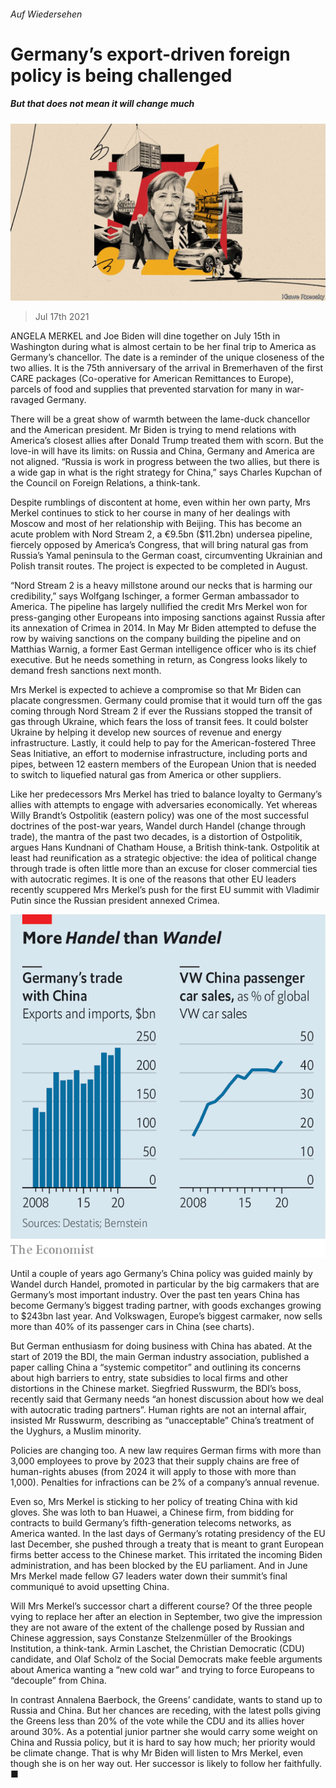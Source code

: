 ###### Auf Wiedersehen

# Germany’s export-driven foreign policy is being challenged 

##### But that does not mean it will change much 

![image](images/20210717_EUD001_0.jpg) 

> Jul 17th 2021 

ANGELA MERKEL and Joe Biden will dine together on July 15th in Washington during what is almost certain to be her final trip to America as Germany’s chancellor. The date is a reminder of the unique closeness of the two allies. It is the 75th anniversary of the arrival in Bremerhaven of the first CARE packages (Co-operative for American Remittances to Europe), parcels of food and supplies that prevented starvation for many in war-ravaged Germany.

There will be a great show of warmth between the lame-duck chancellor and the American president. Mr Biden is trying to mend relations with America’s closest allies after Donald Trump treated them with scorn. But the love-in will have its limits: on Russia and China, Germany and America are not aligned. “Russia is work in progress between the two allies, but there is a wide gap in what is the right strategy for China,” says Charles Kupchan of the Council on Foreign Relations, a think-tank.


Despite rumblings of discontent at home, even within her own party, Mrs Merkel continues to stick to her course in many of her dealings with Moscow and most of her relationship with Beijing. This has become an acute problem with Nord Stream 2, a €9.5bn ($11.2bn) undersea pipeline, fiercely opposed by America’s Congress, that will bring natural gas from Russia’s Yamal peninsula to the German coast, circumventing Ukrainian and Polish transit routes. The project is expected to be completed in August.

“Nord Stream 2 is a heavy millstone around our necks that is harming our credibility,” says Wolfgang Ischinger, a former German ambassador to America. The pipeline has largely nullified the credit Mrs Merkel won for press-ganging other Europeans into imposing sanctions against Russia after its annexation of Crimea in 2014. In May Mr Biden attempted to defuse the row by waiving sanctions on the company building the pipeline and on Matthias Warnig, a former East German intelligence officer who is its chief executive. But he needs something in return, as Congress looks likely to demand fresh sanctions next month.

Mrs Merkel is expected to achieve a compromise so that Mr Biden can placate congressmen. Germany could promise that it would turn off the gas coming through Nord Stream 2 if ever the Russians stopped the transit of gas through Ukraine, which fears the loss of transit fees. It could bolster Ukraine by helping it develop new sources of revenue and energy infrastructure. Lastly, it could help to pay for the American-fostered Three Seas Initiative, an effort to modernise infrastructure, including ports and pipes, between 12 eastern members of the European Union that is needed to switch to liquefied natural gas from America or other suppliers.

Like her predecessors Mrs Merkel has tried to balance loyalty to Germany’s allies with attempts to engage with adversaries economically. Yet whereas Willy Brandt’s Ostpolitik (eastern policy) was one of the most successful doctrines of the post-war years, Wandel durch Handel (change through trade), the mantra of the past two decades, is a distortion of Ostpolitik, argues Hans Kundnani of Chatham House, a British think-tank. Ostpolitik at least had reunification as a strategic objective: the idea of political change through trade is often little more than an excuse for closer commercial ties with autocratic regimes. It is one of the reasons that other EU leaders recently scuppered Mrs Merkel’s push for the first EU summit with Vladimir Putin since the Russian president annexed Crimea.

![image](images/20210717_EUC854.png) 


Until a couple of years ago Germany’s China policy was guided mainly by Wandel durch Handel, promoted in particular by the big carmakers that are Germany’s most important industry. Over the past ten years China has become Germany’s biggest trading partner, with goods exchanges growing to $243bn last year. And Volkswagen, Europe’s biggest carmaker, now sells more than 40% of its passenger cars in China (see charts).

But German enthusiasm for doing business with China has abated. At the start of 2019 the BDI, the main German industry association, published a paper calling China a “systemic competitor” and outlining its concerns about high barriers to entry, state subsidies to local firms and other distortions in the Chinese market. Siegfried Russwurm, the BDI’s boss, recently said that Germany needs “an honest discussion about how we deal with autocratic trading partners”. Human rights are not an internal affair, insisted Mr Russwurm, describing as “unacceptable” China’s treatment of the Uyghurs, a Muslim minority.

Policies are changing too. A new law requires German firms with more than 3,000 employees to prove by 2023 that their supply chains are free of human-rights abuses (from 2024 it will apply to those with more than 1,000). Penalties for infractions can be 2% of a company’s annual revenue.

Even so, Mrs Merkel is sticking to her policy of treating China with kid gloves. She was loth to ban Huawei, a Chinese firm, from bidding for contracts to build Germany’s fifth-generation telecoms networks, as America wanted. In the last days of Germany’s rotating presidency of the EU last December, she pushed through a treaty that is meant to grant European firms better access to the Chinese market. This irritated the incoming Biden administration, and has been blocked by the EU parliament. And in June Mrs Merkel made fellow G7 leaders water down their summit’s final communiqué to avoid upsetting China.

Will Mrs Merkel’s successor chart a different course? Of the three people vying to replace her after an election in September, two give the impression they are not aware of the extent of the challenge posed by Russian and Chinese aggression, says Constanze Stelzenmüller of the Brookings Institution, a think-tank. Armin Laschet, the Christian Democratic (CDU) candidate, and Olaf Scholz of the Social Democrats make feeble arguments about America wanting a “new cold war” and trying to force Europeans to “decouple” from China.

In contrast Annalena Baerbock, the Greens’ candidate, wants to stand up to Russia and China. But her chances are receding, with the latest polls giving the Greens less than 20% of the vote while the CDU and its allies hover around 30%. As a potential junior partner she would carry some weight on China and Russia policy, but it is hard to say how much; her priority would be climate change. That is why Mr Biden will listen to Mrs Merkel, even though she is on her way out. Her successor is likely to follow her faithfully. ■

